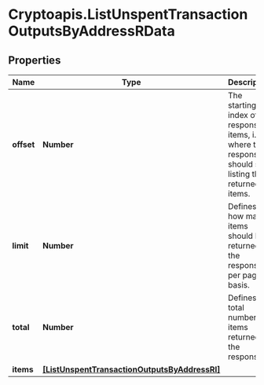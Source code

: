 # Cryptoapis.ListUnspentTransactionOutputsByAddressRData

## Properties

Name | Type | Description | Notes
------------ | ------------- | ------------- | -------------
**offset** | **Number** | The starting index of the response items, i.e. where the response should start listing the returned items. | 
**limit** | **Number** | Defines how many items should be returned in the response per page basis. | 
**total** | **Number** | Defines the total number of items returned in the response. | 
**items** | [**[ListUnspentTransactionOutputsByAddressRI]**](ListUnspentTransactionOutputsByAddressRI.md) |  | 


